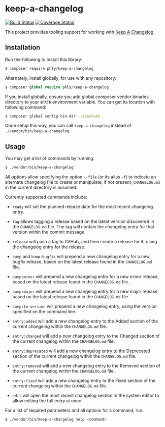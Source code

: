 # keep-a-changelog

[![Build Status](https://secure.travis-ci.org/phly/keep-a-changelog.svg?branch=master)](https://secure.travis-ci.org/phly/keep-a-changelog)
[![Coverage Status](https://coveralls.io/repos/github/phly/keep-a-changelog/badge.svg?branch=master)](https://coveralls.io/github/phly/keep-a-changelog?branch=master)

This project provides tooling support for working with [Keep A
Changelog](https://keepachangelog.com).

## Installation

Run the following to install this library:

```bash
$ composer require phly/keep-a-changelog
```

Alternately, install globally, for use with any repository:

```php
$ composer global require phly/keep-a-changelog
```

If you install globally, ensure you add global composer vendor binaries
directory to your `$PATH` environment variable. You can get its location with
following command:

```bash
$ composer global config bin-dir --absolute
```

Once setup this way, you can call `keep-a-changelog` instead of
`./vendor/bin/keep-a-changelog`.

## Usage

You may get a list of commands by running:

```bash
$ ./vendor/bin/keep-a-changelog
```

All options allow specifying the option `--file` (or its alias `-f`) to indicate
an alternate changelog file to create or manipulate; if not present,
`CHANGELOG.md` in the current directory is assumed.

Currently supported commands include:

- `ready` will set the planned release date for the most recent changelog entry.

- `tag` allows tagging a release based on the latest version discovered in the
  `CHANGELOG.md` file. The tag will contain the changelog entry for that version
  within the commit message.

- `release` will push a tag to GitHub, and then create a release for it, using
  the changelog entry for the release.

- `bump` and `bump:bugfix` will prepend a new changelog entry for a new bugfix
  release, based on the latest release found in the `CHANGELOG.md` file.

- `bump:minor` will prepend a new changelog entry for a new minor
  release, based on the latest release found in the `CHANGELOG.md` file.

- `bump:major` will prepend a new changelog entry for a new major
  release, based on the latest release found in the `CHANGELOG.md` file.

- `bump:to-version` will prepend a new changelog entry, using the version
  specified on the command line.

- `entry:added` will add a new changelog entry to the Added section of the
  current changelog within the `CHANGELOG.md` file.

- `entry:changed` will add a new changelog entry to the Changed section of the
  current changelog within the `CHANGELOG.md` file.

- `entry:deprecated` will add a new changelog entry to the Deprecated section of
  the current changelog within the `CHANGELOG.md` file.

- `entry:removed` will add a new changelog entry to the Removed section of the
  current changelog within the `CHANGELOG.md` file.

- `entry:fixed` will add a new changelog entry to the Fixed section of the
  current changelog within the `CHANGELOG.md` file.

- `edit` will open the most recent changelog section in the system editor
  to allow editing the full entry at once.

For a list of required parameters and all options for a command, run:

```bash
$ ./vendor/bin/keep-a-changelog help <command>
```
